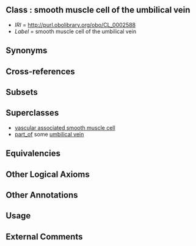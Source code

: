 
## Class : smooth muscle cell of the umbilical vein

 * *IRI* = http://purl.obolibrary.org/obo/CL_0002588
 * *Label* = smooth muscle cell of the umbilical vein

## Synonyms


## Cross-references


## Subsets


## Superclasses

 * [vascular associated smooth muscle cell](../../CL/59/CL_0000359.md)
 * [part_of](../../BFO/50/BFO_0000050.md) some [umbilical vein](../../UBERON/66/UBERON_0002066.md)

## Equivalencies


## Other Logical Axioms


## Other Annotations


## Usage


## External Comments

